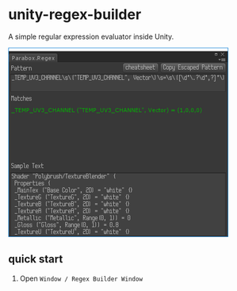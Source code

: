# unity-regex-builder

A simple regular expression evaluator inside Unity.

![](screen.png)

## quick start

1. Open `Window / Regex Builder Window`
